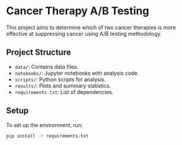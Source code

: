 
# Cancer Therapy A/B Testing

This project aims to determine which of two cancer therapies is more effective at suppressing cancer using A/B testing methodology.

## Project Structure

- `data/`: Contains data files.
- `notebooks/`: Jupyter notebooks with analysis code.
- `scripts/`: Python scripts for analysis.
- `results/`: Plots and summary statistics.
- `requirements.txt`: List of dependencies.

## Setup

To set up the environment, run:

```sh
pip install -r requirements.txt
